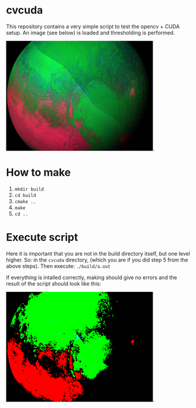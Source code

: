 # cvcuda
This repository contains a very simple script to test the opencv + CUDA setup. An image (see below) is loaded and thresholding is performed.

![Original image](image.png).


# How to make
1.  `mkdir build`
2.  `cd build`
3.  `cmake ..`
4.  `make`
5.  `cd ..`

# Execute script
Here it is important that you are not in the build directory itself, but one level higher. So: in the  `cvcuda` directory, (which you are if you did step 5 from the above steps). Then execute: `./build/a.out`

If everything is intalled correctly, making should give no errors and the result of the script should look like this:

![Image of expected result](output.png).
